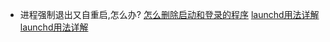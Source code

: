 - 进程强制退出又自重启,怎么办?
[怎么删除启动和登录的程序](https://www.macworld.com/article/221774/take-control-of-startup-and-login-items.html)
[launchd用法详解](https://babodee.wordpress.com/2016/04/09/launchctl-2-0-syntax/)
[launchd用法详解](https://gist.github.com/masklinn/a532dfe55bdeab3d60ab8e46ccc38a68)